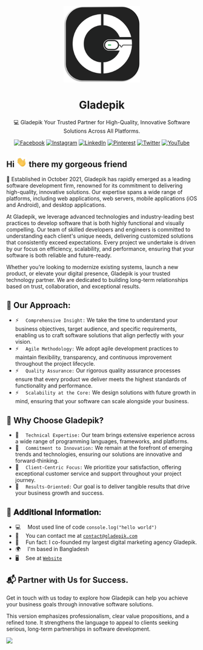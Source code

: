 
 <p align="center">
  <img src="2024gladepik.svg" width="40%" alt="Gladepik"> 
</p>

<h1 align="center">Gladepik</h1>
<p align="center">
  💻 Gladepik Your Trusted Partner for High-Quality, Innovative Software Solutions Across All Platforms.
</p>

<div align="center">
  <a href="https://facebook.com/gladepik" target="_blank"><img src="https://img.shields.io/badge/Facebook-%231877F2.svg?logo=Facebook&logoColor=white" alt="Facebook"></a>
  <a href="https://instagram.com/gladepik" target="_blank"><img src="https://img.shields.io/badge/Instagram-%23E4405F.svg?logo=Instagram&logoColor=white" alt="Instagram"></a>
  <a href="https://linkedin.com/in/gladepik" target="_blank"><img src="https://img.shields.io/badge/LinkedIn-%230077B5.svg?logo=linkedin&logoColor=white" alt="LinkedIn"></a>
  <a href="https://pinterest.com/gladepik" target="_blank"><img src="https://img.shields.io/badge/Pinterest-%23E60023.svg?logo=Pinterest&logoColor=white" alt="Pinterest"></a>
  <a href="https://twitter.com/gladepik" target="_blank"><img src="https://img.shields.io/badge/Twitter-%231DA1F2.svg?logo=Twitter&logoColor=white" alt="Twitter"></a>
  <a href="https://youtube.com/@gladepik" target="_blank"><img src="https://img.shields.io/badge/YouTube-%23FF0000.svg?logo=YouTube&logoColor=white" alt="YouTube"></a>
</div>


## Hi <img src="hello.gif" width="28px" alt="hi"> there my gorgeous friend


🔭 Established in October 2021, Gladepik has rapidly emerged as a leading software development firm, renowned for its commitment to delivering high-quality, innovative solutions. Our expertise spans a wide range of platforms, including web applications, web servers, mobile applications (iOS and Android), and desktop applications.

At Gladepik, we leverage advanced technologies and industry-leading best practices to develop software that is both highly functional and visually compelling. Our team of skilled developers and engineers is committed to understanding each client's unique needs, delivering customized solutions that consistently exceed expectations. Every project we undertake is driven by our focus on efficiency, scalability, and performance, ensuring that your software is both reliable and future-ready.

Whether you’re looking to modernize existing systems, launch a new product, or elevate your digital presence, Gladepik is your trusted technology partner. We are dedicated to building long-term relationships based on trust, collaboration, and exceptional results.

🚀 Our Approach:
------------------

* ⚡ &emsp;`Comprehensive Insight:` We take the time to understand your business objectives, target audience, and specific requirements, enabling us to craft software solutions that align perfectly with your vision.
* ⚡ &emsp;`Agile Methodology:` We adopt agile development practices to maintain flexibility, transparency, and continuous improvement throughout the project lifecycle.
* ⚡ &emsp;`Quality Assurance:` Our rigorous quality assurance processes ensure that every product we deliver meets the highest standards of functionality and performance.
* ⚡ &emsp;`Scalability at the Core:` We design solutions with future growth in mind, ensuring that your software can scale alongside your business.

🤝 Why Choose Gladepik?
--------------------------

* 🌱 &emsp;`Technical Expertise:` Our team brings extensive experience across a wide range of programming languages, frameworks, and platforms.
* 🌱 &emsp;`Commitment to Innovation:` We remain at the forefront of emerging trends and technologies, ensuring our solutions are innovative and forward-thinking.
* 🌱 &emsp;`Client-Centric Focus:` We prioritize your satisfaction, offering exceptional customer service and support throughout your project journey.
* 🌱 &emsp;`Results-Oriented:` Our goal is to deliver tangible results that drive your business growth and success.

🪪 𝐀𝐝𝐝𝐢𝐭𝐢𝐨𝐧𝐚𝐥 𝐈𝐧𝐟𝐨𝐫𝐦𝐚𝐭𝐢𝐨𝐧:
--------------------------------
* :computer: &emsp;Most used line of code `console.log("hello world")` <br/>
* :e-mail: &emsp;You can contact me at [`contact@gladepik.com`](mailto:gladepikagency@gmail.com)<br/>
* 🏢 &emsp;Fun fact: I co-founded my largest digital marketing agency Gladepik.
* 🌍 &emsp;I'm based in Bangladesh
* 🖥️ &emsp;See at [`Website`](http://gladepik.com)

📬 Partner with Us for Success.
----------------------------

Get in touch with us today to explore how Gladepik can help you achieve your business goals through innovative software solutions.

This version emphasizes professionalism, clear value propositions, and a refined tone. It strengthens the language to appeal to clients seeking serious, long-term partnerships in software development.

 [![](https://visitcount.itsvg.in/api?id=gladepik&icon=2&color=1)](https://visitcount.itsvg.in)
